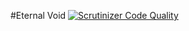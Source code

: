 #Eternal Void
[![Scrutinizer Code Quality](https://scrutinizer-ci.com/g/chrischi1989/EternalVoid/badges/quality-score.png?b=master)](https://scrutinizer-ci.com/g/chrischi1989/EternalVoid/?branch=master)
